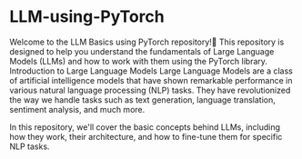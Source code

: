 # LLM-using-PyTorch
Welcome to the LLM Basics using PyTorch repository!👋 This repository is designed to help you understand the fundamentals of Large Language Models (LLMs) and how to work with them using the PyTorch library.
Introduction to Large Language Models
Large Language Models are a class of artificial intelligence models that have shown remarkable performance in various natural language processing (NLP) tasks. They have revolutionized the way we handle tasks such as text generation, language translation, sentiment analysis, and much more.

In this repository, we'll cover the basic concepts behind LLMs, including how they work, their architecture, and how to fine-tune them for specific NLP tasks.
